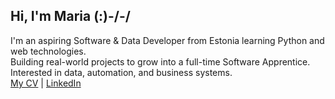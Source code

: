 ## Hi, I'm Maria (:)-/-/
I'm an aspiring Software & Data Developer from Estonia learning Python and web technologies. <br/>
Building real-world projects to grow into a full-time Software Apprentice.<br/>
Interested in data, automation, and business systems.<br/>
[My CV](https://drive.google.com/drive/folders/1UASeelggsLdcivObgc_ctoKE-IIkeAMJ?usp=sharing) | [LinkedIn](www.linkedin.com/in/maria-vorontsova-805a8832b)<br/>
<!--
**Marrmora/marrmora** is a ✨ _special_ ✨ repository because its `README.md` (this file) appears on your GitHub profile.

Here are some ideas to get you started:

- 🔭 I’m currently working on ...
- 🌱 I’m currently learning ...
- 👯 I’m looking to collaborate on ...
- 🤔 I’m looking for help with ...
- 💬 Ask me about ...
- 📫 How to reach me: ...
- 😄 Pronouns: ...
- ⚡ Fun fact: ...
-->
